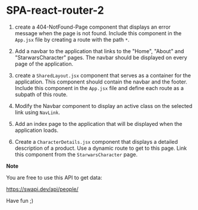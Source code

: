 # SPA-react-router-2

1. create a 404-NotFound-Page component that displays an error message when the page is not found. Include this component in the `App.jsx` file by creating a route with the path `*`.

2. Add a navbar to the application that links to the "Home", "About" and "StarwarsCharacter" pages. The navbar should be displayed on every page of the application.

3. create a `SharedLayout.jsx` component that serves as a container for the application. This component should contain the navbar and the footer. Include this component in the `App.jsx` file and define each route as a subpath of this route.

4. Modify the Navbar component to display an active class on the selected link using `NavLink`.

5. Add an index page to the application that will be displayed when the application loads.

6. Create a `CharacterDetails.jsx` component that displays a detailed description of a product. Use a dynamic route to get to this page. Link this component from the `StarwarsCharacter` page.

**Note**

You are free to use this API to get data:

https://swapi.dev/api/people/

Have fun ;)

